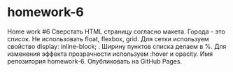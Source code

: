 # homework-6
Home work #6
Сверстать HTML страницу согласно макета.
Города - это список.
Не использовать float, flexbox, grid.
Для сетки используем свойство display: inline-block; .
Ширину пунктов списка делаем в %.
Для изменения эффекта прозрачности используем :hover и opacity.
Имя репозитория homework-6. Опубликовать на GitHub Pages.
